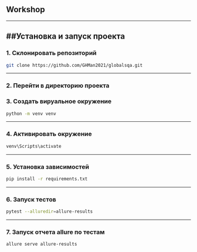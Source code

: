 ## Workshop
----
##Установка и запуск проекта
----
### 1. Склонировать репозиторий

```bash
git clone https://github.com/GHMan2021/globalsqa.git
```
----
### 2. Перейти в директорию проекта
### 3. Создать вируальное окружение

```bash
python -m venv venv
```
----
### 4. Активировать окружение
```bash
venv\Scripts\activate
```
----
### 5. Установка зависимостей
```bash
pip install -r requirements.txt
```
----
### 6. Запуск тестов
```bash
pytest --alluredir=allure-results
```
----
### 7. Запуск отчета allure по тестам
```bash
allure serve allure-results
```
